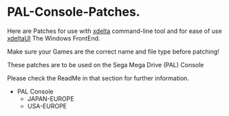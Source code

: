 # PAL-Console-Patches.

Here are Patches for use with [xdelta](http://xdelta.org/) command-line tool and for ease of use [xdeltaUI](https://www.romhacking.net/utilities/598/) The Windows FrontEnd.

Make sure your Games are the correct name and file type before patching!

These patches are to be used on the Sega Mega Drive (PAL) Console

Please check the ReadMe in that section for further information.

- PAL Console
   - JAPAN-EUROPE
   - USA-EUROPE